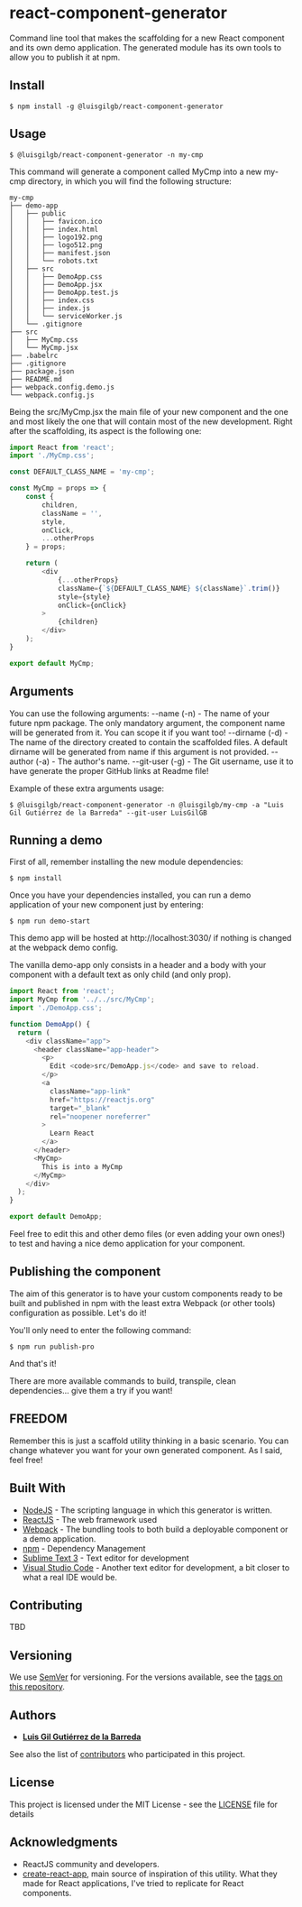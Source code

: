 # react-component-generator
Command line tool that makes the scaffolding for a new React component and its own demo application. The generated module has its own tools to allow you to publish it at npm.

## Install

```console
$ npm install -g @luisgilgb/react-component-generator
```

## Usage

```console
$ @luisgilgb/react-component-generator -n my-cmp
```

This command will generate a component called MyCmp into a new my-cmp directory, in which you will find the following structure:

```
my-cmp
├── demo-app
│   ├── public
│   │   ├── favicon.ico
│   │   ├── index.html
│   │   ├── logo192.png
│   │   ├── logo512.png
│   │   ├── manifest.json
│   │   └── robots.txt
│   ├── src
│   │   ├── DemoApp.css
│   │   ├── DemoApp.jsx
│   │   ├── DemoApp.test.js
│   │   ├── index.css
│   │   ├── index.js
│   │   └── serviceWorker.js
│   └── .gitignore
├── src
│   ├── MyCmp.css
│   └── MyCmp.jsx
├── .babelrc
├── .gitignore
├── package.json
├── README.md
├── webpack.config.demo.js
└── webpack.config.js
```

Being the src/MyCmp.jsx the main file of your new component and the one and most likely the one that will contain most of the new development. Right after the scaffolding, its aspect is the following one:

```js
import React from 'react';
import './MyCmp.css';

const DEFAULT_CLASS_NAME = 'my-cmp';

const MyCmp = props => {
    const {
        children,
        className = '',
        style,
        onClick,
        ...otherProps
    } = props;

    return (
        <div
            {...otherProps}
            className={`${DEFAULT_CLASS_NAME} ${className}`.trim()}
            style={style}
            onClick={onClick}
        >
            {children}
        </div>
    );
}

export default MyCmp;
```

## Arguments

You can use the following arguments:
--name (-n) - The name of your future npm package. The only mandatory argument, the component name will be generated from it. You can scope it if you want too!
--dirname (-d) - The name of the directory created to contain the scaffolded files. A default dirname will be generated from name if this argument is not provided.
--author (-a) - The author's name.
--git-user (-g) - The Git username, use it to have generate the proper GitHub links at Readme file!

Example of these extra arguments usage:

```console
$ @luisgilgb/react-component-generator -n @luisgilgb/my-cmp -a "Luis Gil Gutiérrez de la Barreda" --git-user LuisGilGB
```

## Running a demo

First of all, remember installing the new module dependencies:

```console
$ npm install
```

Once you have your dependencies installed, you can run a demo application of your new component just by entering:

```console
$ npm run demo-start
```

This demo app will be hosted at http://localhost:3030/ if nothing is changed at the webpack demo config.

The vanilla demo-app only consists in a header and a body with your component with a default text as only child (and only prop).

```js
import React from 'react';
import MyCmp from '../../src/MyCmp';
import './DemoApp.css';

function DemoApp() {
  return (
    <div className="app">
      <header className="app-header">
        <p>
          Edit <code>src/DemoApp.js</code> and save to reload.
        </p>
        <a
          className="app-link"
          href="https://reactjs.org"
          target="_blank"
          rel="noopener noreferrer"
        >
          Learn React
        </a>
      </header>
      <MyCmp>
        This is into a MyCmp
      </MyCmp>
    </div>
  );
}

export default DemoApp;
```

Feel free to edit this and other demo files (or even adding your own ones!) to test and having a nice demo application for your component.

## Publishing the component

The aim of this generator is to have your custom components ready to be built and published in npm with the least extra Webpack (or other tools) configuration as possible. Let's do it!

You'll only need to enter the following command:

```console
$ npm run publish-pro
```

And that's it!

There are more available commands to build, transpile, clean dependencies... give them a try if you want!

## FREEDOM

Remember this is just a scaffold utility thinking in a basic scenario. You can change whatever you want for your own generated component. As I said, feel free!

## Built With

* [NodeJS](https://nodejs.org/es/) - The scripting language in which this generator is written.
* [ReactJS](http://reactjs.org/) - The web framework used
* [Webpack](https://webpack.js.org/) - The bundling tools to both build a deployable component or a demo application.
* [npm](https://www.npmjs.org/) - Dependency Management
* [Sublime Text 3](https://www.sublimetext.com/) - Text editor for development
* [Visual Studio Code](https://code.visualstudio.com/) - Another text editor for development, a bit closer to what a real IDE would be.

## Contributing

TBD

## Versioning

We use [SemVer](http://semver.org/) for versioning. For the versions available, see the [tags on this repository](https://github.com/LuisGilGB/react-component-generator/tags).

## Authors

* **[Luis Gil Gutiérrez de la Barreda](https://github.com/LuisGilGB)**

See also the list of [contributors](https://github.com/LuisGilGB/react-component-generator/contributors) who participated in this project.

## License

This project is licensed under the MIT License - see the [LICENSE](LICENSE) file for details

## Acknowledgments

* ReactJS community and developers.
* [create-react-app](https://github.com/facebook/create-react-app), main source of inspiration of this utility. What they made for React applications, I've tried to replicate for React components.
